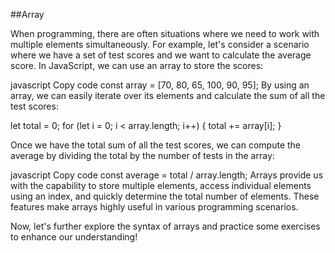 
##Array

When programming, there are often situations where we need to work with multiple elements simultaneously. For example, let's consider a scenario where we have a set of test scores and we want to calculate the average score. In JavaScript, we can use an array to store the scores:

javascript
Copy code
const array = [70, 80, 65, 100, 90, 95];
By using an array, we can easily iterate over its elements and calculate the sum of all the test scores:

let total = 0;
for (let i = 0; i < array.length; i++) {
    total += array[i];
}

Once we have the total sum of all the test scores, we can compute the average by dividing the total by the number of tests in the array:

javascript
Copy code
const average = total / array.length;
Arrays provide us with the capability to store multiple elements, access individual elements using an index, and quickly determine the total number of elements. These features make arrays highly useful in various programming scenarios.

Now, let's further explore the syntax of arrays and practice some exercises to enhance our understanding!
